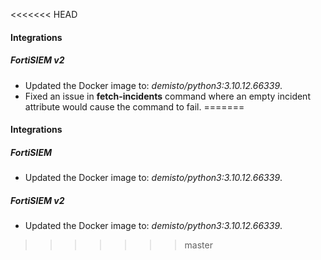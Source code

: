 <<<<<<< HEAD

#### Integrations

##### FortiSIEM v2
- Updated the Docker image to: *demisto/python3:3.10.12.66339*.
- Fixed an issue in **fetch-incidents** command where an empty incident attribute would cause the command to fail.
=======
#### Integrations
##### FortiSIEM
- Updated the Docker image to: *demisto/python3:3.10.12.66339*.
##### FortiSIEM v2
- Updated the Docker image to: *demisto/python3:3.10.12.66339*.
>>>>>>> master
